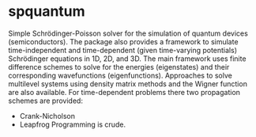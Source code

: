 # spquantum
Simple Schrödinger-Poisson solver for the simulation of quantum devices (semiconductors). The package also provides a framework to simulate time-independent and time-dependent (given time-varying potentials) Schrödinger equations in 1D, 2D, and 3D. The main framework uses finite difference schemes to solve for the energies (eigenstates) and their corresponding wavefunctions (eigenfunctions). Approaches to solve multilevel systems using density matrix methods and the Wigner function are also available. For time-dependent problems there two propagation schemes are provided: 
- Crank-Nicholson
- Leapfrog
Programming is crude.
